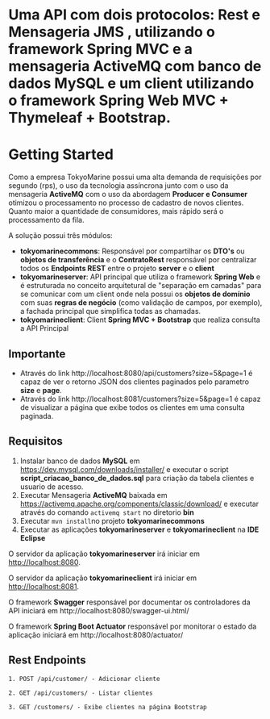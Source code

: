 # Uma API com dois protocolos: Rest e Mensageria JMS , utilizando o framework Spring MVC e a mensageria ActiveMQ com banco de dados MySQL e um client utilizando o framework Spring Web MVC + Thymeleaf + Bootstrap.

# Getting Started

Como a empresa TokyoMarine possui uma alta demanda de requisições por segundo (rps), o uso da tecnologia assíncrona junto com o uso da mensageria **ActiveMQ** com o uso da abordagem **Producer e Consumer** otimizou o processamento no processo de cadastro de novos clientes. Quanto maior a quantidade de consumidores, mais rápido será o processamento da fila.

A solução possui três módulos: 
   
   - **tokyomarinecommons**: Responsável por compartilhar os **DTO's** ou **objetos de transferência** e o **ContratoRest** responsável por centralizar todos os **Endpoints REST** entre o projeto **server** e o **client**
   - **tokyomarineserver**: API principal que utiliza o framework **Spring Web** e é estruturada no conceito arquitetural de "separação em camadas" para se comunicar com um client onde nela possui os **objetos de domínio** com suas **regras de negócio** (como validação de campos, por exemplo), a fachada principal que simplifica todas as chamadas.
   - **tokyomarineclient**: Client **Spring MVC + Bootstrap** que realiza consulta a API Principal

## Importante 

- Através do link http://localhost:8080/api/customers?size=5&page=1 é capaz de ver o retorno JSON dos clientes paginados pelo parametro **size** e **page**.
- Através do link http://localhost:8081/customers?size=5&page=1 é capaz de visualizar a página que exibe todos os clientes em uma consulta paginada.

## Requisitos

1. Instalar banco de dados **MySQL** em https://dev.mysql.com/downloads/installer/ e executar o script **script_criacao_banco_de_dados.sql** para criação da tabela clientes e usuario de acesso.
2. Executar Mensageria **ActiveMQ** baixada em https://activemq.apache.org/components/classic/download/ e executar através do comando `activemq start` no diretorio **bin**
2. Executar `mvn install`no projeto **tokyomarinecommons**
3. Executar as aplicações **tokyomarineserver** e **tokyomarineclient** na **IDE Eclipse**

O servidor da aplicação **tokyomarineserver** irá iniciar em <http://localhost:8080>.

O servidor da aplicação **tokyomarineclient** irá iniciar em <http://localhost:8081>.

O framework **Swagger** responsável por documentar os controladores da API iniciará em http://localhost:8080/swagger-ui.html/

O framework **Spring Boot Actuator** responsável por monitorar o estado da aplicação iniciará em http://localhost:8080/actuator/

## Rest Endpoints

```
1. POST /api/customer/ - Adicionar cliente

2. GET /api/customers/ - Listar clientes

3. GET /customers/ - Exibe clientes na página Bootstrap

```
